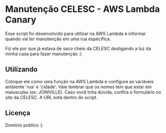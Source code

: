# Manutenção CELESC - AWS Lambda Canary #
Esse script foi desenvolvido para utilizar na AWS Lambda e informar quando vai ter manutenção em uma rua específica.

Fiz ele por que já estava de saco cheio da CELESC desligando a luz da minha casa para fazer manutenção :)

## Utilizando ##
Coloque ele como uma função na AWS Lambda e configure as variáveis ambiente 'rua' e 'cidade'.
Vale lembrar que os nomes tem que estar em maiusculas (ex: JOINVILLE). Caso você tnha dúvida, confira o formulário no site da CELESC. A URL está dentro do script.

## Licença ##
Domínio publico :)

